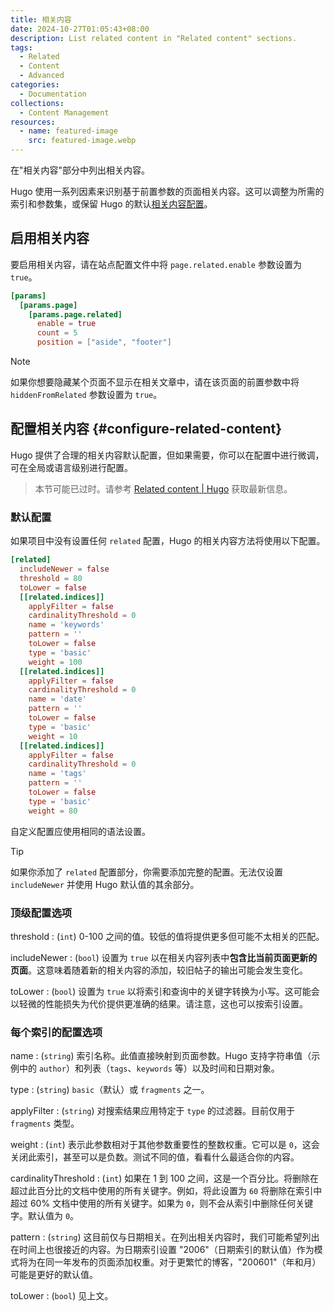 ```yaml
---
title: 相关内容
date: 2024-10-27T01:05:43+08:00
description: List related content in "Related content" sections.
tags:
  - Related
  - Content
  - Advanced
categories:
  - Documentation
collections:
  - Content Management
resources:
  - name: featured-image
    src: featured-image.webp
---
```


在"相关内容"部分中列出相关内容。

<!--more-->

Hugo 使用一系列因素来识别基于前置参数的页面相关内容。这可以调整为所需的索引和参数集，或保留 Hugo 的默认[相关内容配置](#configure-related-content)。

## 启用相关内容

要启用相关内容，请在站点配置文件中将 `page.related.enable` 参数设置为 `true`。

```toml
[params]
  [params.page]
    [params.page.related]
      enable = true
      count = 5
      position = ["aside", "footer"]
```

> [!NOTE]
> 如果你想要隐藏某个页面不显示在相关文章中，请在该页面的前置参数中将 `hiddenFromRelated` 参数设置为 `true`。

## 配置相关内容 {#configure-related-content}

Hugo 提供了合理的相关内容默认配置，但如果需要，你可以在配置中进行微调，可在全局或语言级别进行配置。

> 本节可能已过时。请参考 [Related content | Hugo][hugo-related] 获取最新信息。

### 默认配置

如果项目中没有设置任何 `related` 配置，Hugo 的相关内容方法将使用以下配置。

```toml {data-open=true}
[related]
  includeNewer = false
  threshold = 80
  toLower = false
  [[related.indices]]
    applyFilter = false
    cardinalityThreshold = 0
    name = 'keywords'
    pattern = ''
    toLower = false
    type = 'basic'
    weight = 100
  [[related.indices]]
    applyFilter = false
    cardinalityThreshold = 0
    name = 'date'
    pattern = ''
    toLower = false
    type = 'basic'
    weight = 10
  [[related.indices]]
    applyFilter = false
    cardinalityThreshold = 0
    name = 'tags'
    pattern = ''
    toLower = false
    type = 'basic'
    weight = 80
```

自定义配置应使用相同的语法设置。

> [!TIP]
> 如果你添加了 `related` 配置部分，你需要添加完整的配置。无法仅设置 `includeNewer` 并使用 Hugo 默认值的其余部分。

### 顶级配置选项

threshold
: (`int`) 0-100 之间的值。较低的值将提供更多但可能不太相关的匹配。

includeNewer
: (`bool`) 设置为 `true` 以在相关内容列表中**包含比当前页面更新的页面**。这意味着随着新的相关内容的添加，较旧帖子的输出可能会发生变化。

toLower
: (`bool`) 设置为 `true` 以将索引和查询中的关键字转换为小写。这可能会以轻微的性能损失为代价提供更准确的结果。请注意，这也可以按索引设置。

### 每个索引的配置选项

name
: (`string`) 索引名称。此值直接映射到页面参数。Hugo 支持字符串值（示例中的 `author`）和列表（`tags`、`keywords` 等）以及时间和日期对象。

type
: (`string`) `basic`（默认）或 `fragments` 之一。

applyFilter
: (`string`) 对搜索结果应用特定于 `type` 的过滤器。目前仅用于 `fragments` 类型。

weight
: (`int`) 表示此参数相对于其他参数重要性的整数权重。它可以是 `0`，这会关闭此索引，甚至可以是负数。测试不同的值，看看什么最适合你的内容。

cardinalityThreshold
: (`int`) 如果在 1 到 100 之间，这是一个百分比。将删除在超过此百分比的文档中使用的所有关键字。例如，将此设置为 `60` 将删除在索引中超过 60% 文档中使用的所有关键字。如果为 `0`，则不会从索引中删除任何关键字。默认值为 `0`。

pattern
: (`string`) 这目前仅与日期相关。在列出相关内容时，我们可能希望列出在时间上也很接近的内容。为日期索引设置 "2006"（日期索引的默认值）作为模式将为在同一年发布的页面添加权重。对于更繁忙的博客，"200601"（年和月）可能是更好的默认值。

toLower
: (`bool`) 见上文。

<!-- link reference definition -->
[hugo-related]: https://gohugo.io/content-management/related/
